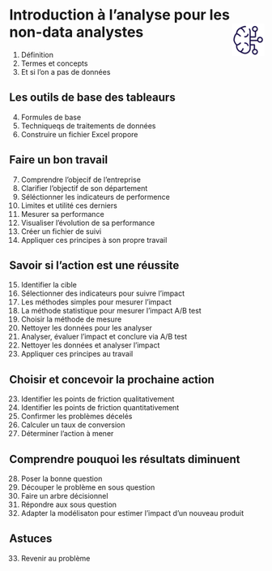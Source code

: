# Introduction à l’analyse pour les non-data analystes <a href="../"><img src="../assets/bi.svg" alt="Business intelligence" align="right" height="64px"></a>
1. Définition
2. Termes et concepts
3. Et si l’on a pas de données
## Les outils de base des tableaurs
4. Formules de base
5. Techniqueqs de traitements de données
6. Construire un fichier Excel propore
## Faire un bon travail
7. Comprendre l’objecif de l’entreprise
8. Clarifier l’objectif de son département
9. Séléctionner les indicateurs de performence
10. Limites et utilité ces derniers
11. Mesurer sa performance
12. Visualiser l’évolution de sa performance
13. Créer un fichier de suivi
14. Appliquer ces principes à son propre travail
## Savoir si l’action est une réussite
15. Identifier la cible
16. Sélectionner des indicateurs pour suivre l’impact
17. Les méthodes simples pour mesurer l’impact
18. La méthode statistique pour mesurer l’impact A/B test
19. Choisir la méthode de mesure
20. Nettoyer les données pour les analyser
21. Analyser, évaluer l’impact et conclure via A/B test
22. Nettoyer les données et analyser l’impact
23. Appliquer ces principes au travail
## Choisir et concevoir la prochaine action
23. Identifier les points de friction qualitativement
24. Identifier les points de friction quantitativement
25. Confirmer les problèmes décelés
26. Calculer un taux de conversion
27. Déterminer l’action à mener
## Comprendre pouquoi les résultats diminuent
28. Poser la bonne question
29. Découper le problème en sous question
30. Faire un arbre décisionnel
31. Répondre aux sous question
32. Adapter la modélisaton pour estimer l’impact d’un nouveau produit
## Astuces
33. Revenir au problème
<!-- 34. Mettre l'analyse par écrit -->
<!-- 35. Connaître les limites des données -->
<!-- 36. Vérifier les chiffres -->
<!-- 37. Présenter l'analyse -->